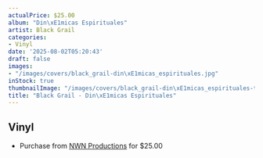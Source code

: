 ```yaml
---
actualPrice: $25.00
album: "Din\xE1micas Espirituales"
artist: Black Grail
categories:
- Vinyl
date: '2025-08-02T05:20:43'
draft: false
images:
- "/images/covers/black_grail-din\xE1micas_espirituales.jpg"
inStock: true
thumbnailImage: "/images/covers/black_grail-din\xE1micas_espirituales-thumb.jpg"
title: "Black Grail - Din\xE1micas Espirituales"
---
```


## Vinyl
* Purchase from [NWN Productions](http://shop.nwnprod.com/index.php?route=product/product&path=75&product_id=62885&sort=pd.name&order=ASC) for $25.00

